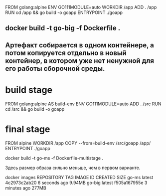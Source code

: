 


FROM golang:alpine
ENV GO111MODULE=auto
WORKDIR /app
ADD . /app
RUN cd /app && go build -o goapp
ENTRYPOINT ./goapp

docker build -t go-big -f Dockerfile .
-------------------------------------------------
## Артефакт собирается в одном контейнере, а потом копируется отдельно в новый контейнер, в котором уже нет ненужной для его работы сборочной среды.

# build stage
FROM golang:alpine AS build-env
ENV GO111MODULE=auto
ADD . /src
RUN cd /src && go build -o goapp

# final stage
FROM alpine
WORKDIR /app
COPY --from=build-env /src/goapp /app/
ENTRYPOINT ./goapp

docker build -t go-ms -f Dockerfile-multistage .

Здесь размер образа сильно меньше, чем в первом варианте.

docker images
REPOSITORY   TAG        IMAGE ID       CREATED          SIZE
go-ms        latest     4c2973c2ab20   6 seconds ago    9.94MB
go-big       latest     f505a167955e   3 minutes ago    277MB
